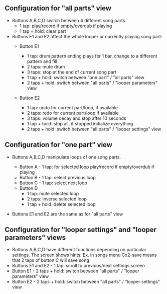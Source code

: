 ## Configuration for "all parts" view

- Buttons A,B,C,D switch between 4 different song parts.
    - 1 tap: play/record if empty/overdub if playing
    - 1 tap + hold: clear part
- Buttons E1 and E2 affect the whole looper or currently playing song part:
    - Button E1
        - 1 tap: drum pattern ending plays for 1 bar, change to a different pattern and fill
        - 2 taps: mute drum
        - 3 taps: stop at the end of current song part
        - 1 tap + hold: switch between "one part" / "all parts" view
        - 2 taps + hold: switch between "all parts" / "looper parameters" view

    - Button E2
        - 1 tap: undo for current part/loop, if available
        - 2 taps: redo for current part/loop if available
        - 3 taps: volume decay and stop after 10 seconds
        - 1 tap + hold: stop all, if stopped initialize everything
        - 2 taps + hold: switch between "all parts" / "looper settings" view

## Configuration for "one part" view

- Buttons A,B,C,D manipulate loops of one song parts.
    - Button A - 1 tap: for selected loop play/record if empty/overdub if playing
    - Button B - 1 tap: select previous loop
    - Button C - 1 tap: select next loop
    - Button D
        - 1 tap: mute selected loop
        - 2 taps: inverse selected loop
        - 1 tap + hold: delete selected loop

- Buttons E1 and E2 are the same as for "all parts" view

## Configuration for "looper settings" and "looper parameters" views

- Buttons A,B,C,D have different functions depending on particular settings. The screen shows hints. Ex. in songs menu
  Cx2-save means that 2 taps of button C will save song
- Buttons E1 and E2 - 1 tap: scroll to previous/next settings screen
- Button E1 - 2 taps + hold: switch between "all parts" / "looper parameters" view
- Button E2 - 2 taps + hold: switch between "all parts" / "looper settings" view
